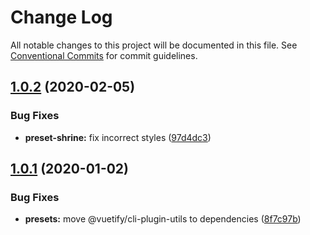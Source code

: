 # Change Log

All notable changes to this project will be documented in this file.
See [Conventional Commits](https://conventionalcommits.org) for commit guidelines.

## [1.0.2](https://github.com/vuetifyjs/vue-cli-plugin-vuetify/compare/vue-cli-plugin-vuetify-preset-shrine@1.0.1...vue-cli-plugin-vuetify-preset-shrine@1.0.2) (2020-02-05)


### Bug Fixes

* **preset-shrine:** fix incorrect styles ([97d4dc3](https://github.com/vuetifyjs/vue-cli-plugin-vuetify/commit/97d4dc3705ffbd890a03b2598e3ff5089984204a))





## [1.0.1](https://github.com/vuetifyjs/vue-cli-plugin-vuetify/compare/vue-cli-plugin-vuetify-preset-shrine@1.0.0...vue-cli-plugin-vuetify-preset-shrine@1.0.1) (2020-01-02)


### Bug Fixes

* **presets:** move @vuetify/cli-plugin-utils to dependencies ([8f7c97b](https://github.com/vuetifyjs/vue-cli-plugin-vuetify/commit/8f7c97bb09bde0f166ff3300aec1c384a1fdbe3e))
